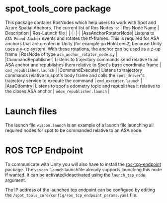 # spot_tools_core package

This package contains RosNodes which help users to work with Spot and Azure Spatial Anchors. The current list of Ros Nodes is:
| Ros Node Name | Description | Ros-Launch file |
|-|-|-|
|AsaAnchorRotatorNode| Listens to `ASA Found Anchor` events and rotates the tf-frames. This is required for ASA anchors that are created in Unity (for example on HoloLens2) because Unity uses a y-up system. With these rotations, the anchor can be used as a z-up frame | RosNode of type `asa_anchor_rotator_node.py` |
|CommandRepublisher| Listens to trajectory commands send relative to an ASA anchor and republishes them relative to Spot's base coordinate frame | `cmd_republisher.launch` |
|CommandExecuter| Listens to trajectory commands relative to spot's body frame and calls the `spot_driver`'s trajectory service to execute the command | `cmd_executer.launch` |
|AsaOdomtry| Listens to spot's odometry topic and republishes it relative to the closes ASA anchor | `odom_republisher.launch` |

# Launch files
The launch file `viscon.launch` is an example of a launch file launching all required nodes for spot to be commanded relative to an ASA node. 

# ROS TCP Endpoint
To communicate with Unity you will also have to install the [ros-tcp-endpoint](https://github.com/Unity-Technologies/ROS-TCP-Endpoint) package. The `viscon.launch` launchfile already supports launching this node if wanted. It can be activated/deactivated using the `launch_tcp_node` argument.

The IP address of the launched tcp endpoint can be configued by editing the `/spot_tools_core/config/ros_tcp_endpoint_params.yaml` file.
